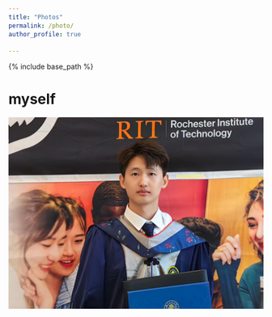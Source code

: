 ```yaml
---
title: "Photos"
permalink: /photo/
author_profile: true

---
```


{% include base_path %}

myself
======
![](https://github.com/JianlongChen-Git/JianlongChen/blob/master/images/JianlongChen.jpg)
